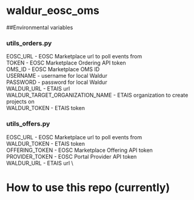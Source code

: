 # waldur_eosc_oms

##Environmental variables
### utils_orders.py
EOSC_URL - EOSC Marketplace url to poll events from \
TOKEN - EOSC Marketplace Ordering API token \
OMS_ID - EOSC Marketplace OMS ID \
USERNAME - username for local Waldur \
PASSWORD - password for local Waldur \
WALDUR_URL - ETAIS url \
WALDUR_TARGET_ORGANIZATION_NAME - ETAIS organization to create projects on \
WALDUR_TOKEN - ETAIS token
### utils_offers.py
EOSC_URL - EOSC Marketplace url to poll events from \
WALDUR_TOKEN - ETAIS token \
OFFERING_TOKEN - EOSC Marketplace Offering API token \
PROVIDER_TOKEN - EOSC Portal Provider API token \
WALDUR_URL - ETAIS url \
# How to use this repo (currently)

